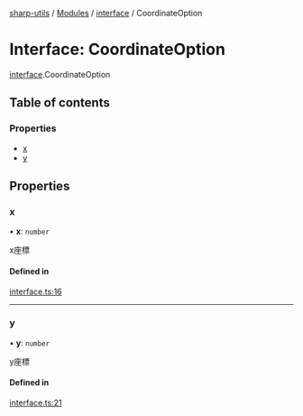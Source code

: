 [sharp-utils](../README.md) / [Modules](../modules.md) / [interface](../modules/interface.md) / CoordinateOption

# Interface: CoordinateOption

[interface](../modules/interface.md).CoordinateOption

## Table of contents

### Properties

- [x](interface.CoordinateOption.md#x)
- [y](interface.CoordinateOption.md#y)

## Properties

### x

• **x**: `number`

x座標

#### Defined in

[interface.ts:16](https://github.com/Manju2367/sharpUtils/blob/88cc34b/interface.ts#L16)

___

### y

• **y**: `number`

y座標

#### Defined in

[interface.ts:21](https://github.com/Manju2367/sharpUtils/blob/88cc34b/interface.ts#L21)
